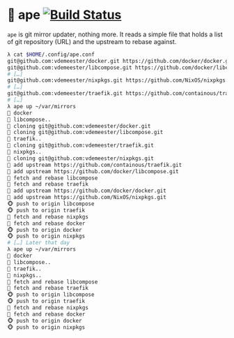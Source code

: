 # 🐒 ape [![Build Status](https://travis-ci.org/vdemeester/ape.svg?branch=master)](https://travis-ci.org/vdemeester/ape)

`ape` is git mirror updater, nothing more. It reads a simple file that holds
a list of git repository (URL) and the upstream to rebase against.

```bash
λ cat $HOME/.config/ape.conf
git@github.com:vdemeester/docker.git https://github.com/docker/docker.git
git@github.com:vdemeester/libcompose.git https://github.com/docker/libcompose.git
# […]
git@github.com:vdemeester/nixpkgs.git https://github.com/NixOS/nixpkgs.git
# […]
git@github.com:vdemeester/traefik.git https://github.com/containous/traefik.git
# […]
λ ape up ~/var/mirrors
🐒 docker
🐒 libcompose..
🙈 cloning git@github.com:vdemeester/docker.git
🙈 cloning git@github.com:vdemeester/libcompose.git
🐒 traefik..
🙈 cloning git@github.com:vdemeester/traefik.git
🐒 nixpkgs..
🙈 cloning git@github.com:vdemeester/nixpkgs.git
🙉 add upstream https://github.com/containous/traefik.git
🙉 add upstream https://github.com/docker/libcompose.git
🙊 fetch and rebase libcompose
🙊 fetch and rebase traefik
🙉 add upstream https://github.com/docker/docker.git
🙉 add upstream https://github.com/NixOS/nixpkgs.git
🐵 push to origin libcompose
🐵 push to origin traefik
🙊 fetch and rebase nixpkgs
🙊 fetch and rebase docker
🐵 push to origin docker
🐵 push to origin nixpkgs
# […] Later that day
λ ape up ~/var/mirrors
🐒 docker
🐒 libcompose..
🐒 traefik..
🐒 nixpkgs..
🙊 fetch and rebase libcompose
🙊 fetch and rebase traefik
🐵 push to origin libcompose
🐵 push to origin traefik
🙊 fetch and rebase nixpkgs
🙊 fetch and rebase docker
🐵 push to origin docker
🐵 push to origin nixpkgs
```